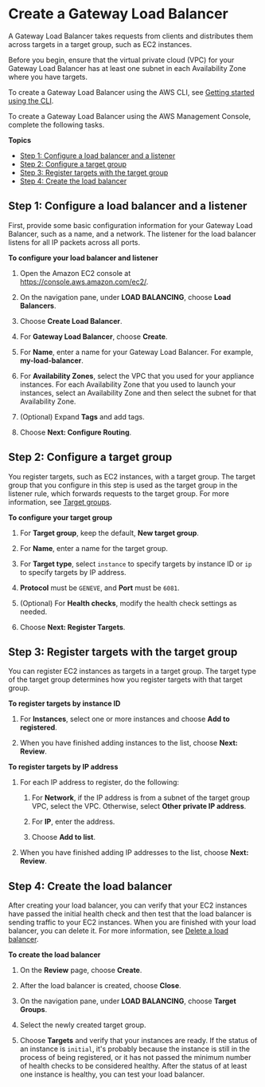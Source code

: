# Create a Gateway Load Balancer<a name="create-load-balancer"></a>

A Gateway Load Balancer takes requests from clients and distributes them across targets in a target group, such as EC2 instances\.

Before you begin, ensure that the virtual private cloud \(VPC\) for your Gateway Load Balancer has at least one subnet in each Availability Zone where you have targets\.

To create a Gateway Load Balancer using the AWS CLI, see [Getting started using the CLI](getting-started-cli.md)\.

To create a Gateway Load Balancer using the AWS Management Console, complete the following tasks\.

**Topics**
+ [Step 1: Configure a load balancer and a listener](#configure-load-balancer)
+ [Step 2: Configure a target group](#configure-target-group)
+ [Step 3: Register targets with the target group](#select-targets)
+ [Step 4: Create the load balancer](#create-load-balancer)

## Step 1: Configure a load balancer and a listener<a name="configure-load-balancer"></a>

First, provide some basic configuration information for your Gateway Load Balancer, such as a name, and a network\. The listener for the load balancer listens for all IP packets across all ports\.

**To configure your load balancer and listener**

1. Open the Amazon EC2 console at [https://console\.aws\.amazon\.com/ec2/](https://console.aws.amazon.com/ec2/)\.

1. On the navigation pane, under **LOAD BALANCING**, choose **Load Balancers**\.

1. Choose **Create Load Balancer**\.

1. For **Gateway Load Balancer**, choose **Create**\.

1. For **Name**, enter a name for your Gateway Load Balancer\. For example, **my\-load\-balancer**\.

1. For **Availability Zones**, select the VPC that you used for your appliance instances\. For each Availability Zone that you used to launch your instances, select an Availability Zone and then select the subnet for that Availability Zone\.

1. \(Optional\) Expand **Tags** and add tags\.

1. Choose **Next: Configure Routing**\.

## Step 2: Configure a target group<a name="configure-target-group"></a>

You register targets, such as EC2 instances, with a target group\. The target group that you configure in this step is used as the target group in the listener rule, which forwards requests to the target group\. For more information, see [Target groups](target-groups.md)\.

**To configure your target group**

1. For **Target group**, keep the default, **New target group**\.

1. For **Name**, enter a name for the target group\.

1. For **Target type**, select `instance` to specify targets by instance ID or `ip` to specify targets by IP address\.

1. **Protocol** must be `GENEVE`, and **Port** must be `6081`\.

1. \(Optional\) For **Health checks**, modify the health check settings as needed\.

1. Choose **Next: Register Targets**\.

## Step 3: Register targets with the target group<a name="select-targets"></a>

You can register EC2 instances as targets in a target group\. The target type of the target group determines how you register targets with that target group\.

**To register targets by instance ID**

1. For **Instances**, select one or more instances and choose **Add to registered**\.

1. When you have finished adding instances to the list, choose **Next: Review**\.

**To register targets by IP address**

1. For each IP address to register, do the following:

   1. For **Network**, if the IP address is from a subnet of the target group VPC, select the VPC\. Otherwise, select **Other private IP address**\.

   1. For **IP**, enter the address\.

   1. Choose **Add to list**\.

1. When you have finished adding IP addresses to the list, choose **Next: Review**\.

## Step 4: Create the load balancer<a name="create-load-balancer"></a>

After creating your load balancer, you can verify that your EC2 instances have passed the initial health check and then test that the load balancer is sending traffic to your EC2 instances\. When you are finished with your load balancer, you can delete it\. For more information, see [Delete a load balancer](delete-load-balancer.md)\.

**To create the load balancer**

1. On the **Review** page, choose **Create**\.

1. After the load balancer is created, choose **Close**\.

1. On the navigation pane, under **LOAD BALANCING**, choose **Target Groups**\.

1. Select the newly created target group\.

1. Choose **Targets** and verify that your instances are ready\. If the status of an instance is `initial`, it's probably because the instance is still in the process of being registered, or it has not passed the minimum number of health checks to be considered healthy\. After the status of at least one instance is healthy, you can test your load balancer\.